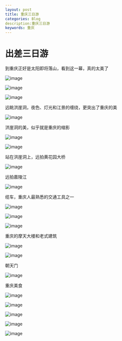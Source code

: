 ```yaml
---
layout: post
title: 重庆三日游
categories: Blog
description:重庆三日游
keywords: 重庆
---
```


# 出差三日游

到重庆正好是太阳即将落山，看到这一幕，真的太美了

![image](https://github.com/weakchen007/aiwv.github.io/assets/58799395/2c45d0ed-6bba-4c47-9d03-1dc4b9000331)

![image](https://github.com/weakchen007/aiwv.github.io/assets/58799395/699f4829-f4dd-45a8-8166-e333f280dba2)

![image](https://github.com/weakchen007/aiwv.github.io/assets/58799395/1e10d185-33ce-466d-a80e-31b9df3dda87)


远眺洪崖洞，夜色、灯光和江景的缠绕，更突出了重庆的美

![image](https://github.com/weakchen007/aiwv.github.io/assets/58799395/07304409-080a-4c4a-be78-b055271a2b24)

洪崖洞的美，似乎就是重庆的缩影

![image](https://github.com/weakchen007/aiwv.github.io/assets/58799395/373427d8-44c7-47ba-9643-f7d4dcbf92bd)

![image](https://github.com/weakchen007/aiwv.github.io/assets/58799395/aca5a67c-3f3b-49e0-918e-a32634bd770d)


站在洪崖洞上，远拍黄花园大桥

![image](https://github.com/weakchen007/aiwv.github.io/assets/58799395/c1c5f1f4-5acf-4bb2-a1c6-fac7757364fc)

远拍嘉陵江

![image](https://github.com/weakchen007/aiwv.github.io/assets/58799395/76fc694d-cca4-464f-b5b6-3a0b7b30b5a2)

缆车，重庆人最熟悉的交通工具之一

![image](https://github.com/weakchen007/aiwv.github.io/assets/58799395/db7442d8-fdab-4680-819b-05a1f4b00263)

![image](https://github.com/weakchen007/aiwv.github.io/assets/58799395/0a587236-75a5-4922-9bb4-728291406315)

![image](https://github.com/weakchen007/aiwv.github.io/assets/58799395/4b0de367-f354-41d2-a18e-2ef2571d43c2)

重庆的摩天大楼和老式建筑

![image](https://github.com/weakchen007/aiwv.github.io/assets/58799395/f6a8d2e2-7a61-40a7-89fd-6ea6b07e2bd2)

![image](https://github.com/weakchen007/aiwv.github.io/assets/58799395/d57e5bfd-c834-4336-b54c-3d368fe55ff9)

朝天门

![image](https://github.com/weakchen007/aiwv.github.io/assets/58799395/fd9d4752-ca58-478c-9722-bc21619a4031)

重庆美食

![image](https://github.com/weakchen007/aiwv.github.io/assets/58799395/e44154c9-f50d-4d44-bea0-31643d5da79e)

![image](https://github.com/weakchen007/aiwv.github.io/assets/58799395/0c8f369a-59ce-4046-ae80-61c096ffd34f)

![image](https://github.com/weakchen007/aiwv.github.io/assets/58799395/39d2015c-61fc-40fd-b80e-f43e7a5a30eb)

![image](https://github.com/weakchen007/aiwv.github.io/assets/58799395/db370b23-e67c-4ece-b6b8-28d75b86b7ad)

![image](https://github.com/weakchen007/aiwv.github.io/assets/58799395/3d20f95a-9eba-467f-adc9-f1a00eab2ae5)









